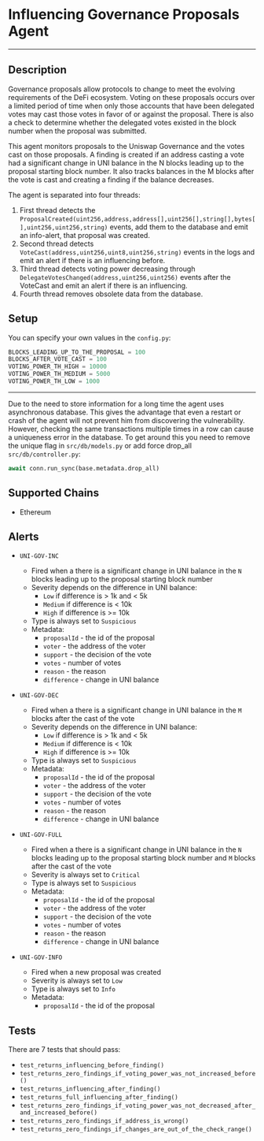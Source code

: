 # **Influencing Governance Proposals Agent**

---

## Description

Governance proposals allow protocols to change to meet the evolving requirements of the DeFi ecosystem. Voting on these proposals occurs over a limited period of time when only those accounts that have been delegated votes may cast those votes in favor of or against the proposal. There is also a check to determine whether the delegated votes existed in the block number when the proposal was submitted.

This agent monitors proposals to the Uniswap Governance and the votes cast on those proposals. A finding is created if an address casting a vote had a significant change in UNI balance in the N blocks leading up to the proposal starting block number.
It also tracks balances in the M blocks after the vote is cast and creating a finding if the balance decreases.

The agent is separated into four threads:

1. First thread detects the `ProposalCreated(uint256,address,address[],uint256[],string[],bytes[],uint256,uint256,string)`
   events, add them to the database and emit an info-alert, that proposal was created.
2. Second thread detects `VoteCast(address,uint256,uint8,uint256,string)` events in the logs and emit an alert if there is an influencing before.
3. Third thread detects voting power decreasing through `DelegateVotesChanged(address,uint256,uint256)` events after the VoteCast and emit an alert if there is an influencing.
4. Fourth thread removes obsolete data from the database.

## Setup

You can specify your own values in the `config.py`:

```python
BLOCKS_LEADING_UP_TO_THE_PROPOSAL = 100
BLOCKS_AFTER_VOTE_CAST = 100
VOTING_POWER_TH_HIGH = 10000
VOTING_POWER_TH_MEDIUM = 5000
VOTING_POWER_TH_LOW = 1000
```

---

Due to the need to store information for a long time the agent uses asynchronous database.
This gives the advantage that even a restart or crash of the agent will not prevent him from discovering the vulnerability.
However, checking the same transactions multiple times in a row can cause a uniqueness error in the database. To get around this 
you need to remove the unique flag in `src/db/models.py` or add force drop_all `src/db/controller.py`:
```python
await conn.run_sync(base.metadata.drop_all)
```

## Supported Chains

- Ethereum

## Alerts

- `UNI-GOV-INC`
  - Fired when a there is a significant change in UNI balance in the `N` blocks leading up to the proposal starting block number
  - Severity depends on the difference in UNI balance:
    - `Low` if difference is > 1k and < 5k 
    - `Medium` if difference is < 10k
    - `High` if difference is >= 10k
  - Type is always set to `Suspicious`
  - Metadata:
    - `proposalId` - the id of the proposal
    - `voter` - the address of the voter
    - `support` - the decision of the vote
    - `votes` - number of votes
    - `reason` - the reason
    - `difference` - change in UNI balance 

- `UNI-GOV-DEC`
  - Fired when a there is a significant change in UNI balance in the `M` blocks after the cast of the vote
  - Severity depends on the difference in UNI balance:
    - `Low` if difference is > 1k and < 5k 
    - `Medium` if difference is < 10k
    - `High` if difference is >= 10k
  - Type is always set to `Suspicious`
  - Metadata:
    - `proposalId` - the id of the proposal
    - `voter` - the address of the voter
    - `support` - the decision of the vote
    - `votes` - number of votes
    - `reason` - the reason
    - `difference` - change in UNI balance 

- `UNI-GOV-FULL`
  - Fired when a there is a significant change in UNI balance in the `N` blocks leading up to the proposal starting block number and `M` blocks after the cast of the vote
  - Severity is always set to `Critical`
  - Type is always set to `Suspicious`
  - Metadata:
    - `proposalId` - the id of the proposal
    - `voter` - the address of the voter
    - `support` - the decision of the vote
    - `votes` - number of votes
    - `reason` - the reason
    - `difference` - change in UNI balance 

- `UNI-GOV-INFO`
  - Fired when a new proposal was created
  - Severity is always set to `Low`
  - Type is always set to `Info`
  - Metadata:
    - `proposalId` - the id of the proposal

## Tests

There are 7 tests that should pass:

- `test_returns_influencing_before_finding()`
- `test_returns_zero_findings_if_voting_power_was_not_increased_before()`
- `test_returns_influencing_after_finding()`
- `test_returns_full_influencing_after_finding()`
- `test_returns_zero_findings_if_voting_power_was_not_decreased_after_and_increased_before()`
- `test_returns_zero_findings_if_address_is_wrong()`
- `test_returns_zero_findings_if_changes_are_out_of_the_check_range()`
